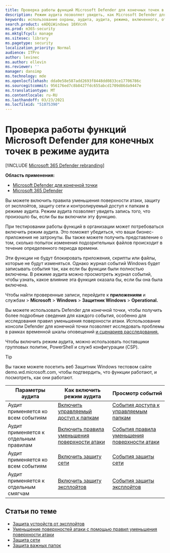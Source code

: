 ```yaml
---
title: Проверка работы функций Microsoft Defender для конечных точек в режиме аудита
description: Режим аудита позволяет увидеть, как Microsoft Defender для конечной точки будет защищать устройства при его включении.
keywords: использование охраны, аудита, аудита, режима, включенного, отключенного, тестирования, демонстрации, оценки, лаборатории
search.product: eADQiWindows 10XVcnh
ms.prod: m365-security
ms.mktglfcycl: manage
ms.sitesec: library
ms.pagetype: security
localization_priority: Normal
audience: ITPro
author: levinec
ms.author: ellevin
ms.reviewer: ''
manager: dansimp
ms.technology: mde
ms.openlocfilehash: dda0e58e587add2693f8448dd0833ce17706786c
ms.sourcegitcommit: 956176ed7c8b8427fdc655abcd1709d86da9447e
ms.translationtype: MT
ms.contentlocale: ru-RU
ms.lasthandoff: 03/23/2021
ms.locfileid: "51075390"
---
```

# <a name="test-how-microsoft-defender-for-endpoint-features-work-in-audit-mode"></a>Проверка работы функций Microsoft Defender для конечных точек в режиме аудита

[!INCLUDE [Microsoft 365 Defender rebranding](../../includes/microsoft-defender.md)]

**Область применения:**
- [Microsoft Defender для конечной точки](https://go.microsoft.com/fwlink/?linkid=2154037)
- [Microsoft 365 Defender](https://go.microsoft.com/fwlink/?linkid=2118804)


Вы можете включить правила уменьшения поверхности атаки, защиту от эксплойтов, защиту сети и контролируемый доступ к папкам в режиме аудита. Режим аудита позволяет увидеть запись *того,* что произошло бы, если бы вы включили эту функцию.

При тестировании работы функций в организации может потребоваться включить режим аудита. Это поможет убедиться, что ваши бизнес-приложения не затронуты. Вы также можете получить представление о том, сколько попыток изменения подозрительных файлов происходит в течение определенного периода времени.

Эти функции не будут блокировать приложения, скрипты или файлы, которые не будут изменяться. Однако журнал событий Windows будет записывать события так, как если бы функции были полностью включены. В режиме аудита можно просмотреть журнал событий, чтобы узнать, какое влияние эта функция оказала бы, если бы она была включена.

Чтобы найти проверенные записи, перейдите к **приложениям** и службам  >  **Microsoft**  >  **Windows**  >  **Защитник Windows**  >  **Operational.**

Вы можете использовать Defender для конечной точки, чтобы получить более подробные сведения для каждого события, особенно для исследования правил уменьшения поверхности атаки. Использование консоли Defender для конечной точки позволяет исследовать проблемы в рамках временной шкалы оповещений [и сценариев расследования.](investigate-alerts.md)

Чтобы включить режим аудита, можно использовать поставщики групповых политик, PowerShell и служб конфигурации (CSP).

> [!TIP]
> Вы также можете посетить веб Защитник Windows [](https://demo.wd.microsoft.com?ocid=cx-wddocs-testground) тестовом сайте demo.wd.microsoft.com, чтобы подтвердить, что функции работают, и посмотреть, как они работают.

 **Параметры аудита** | **Как включить режим аудита** | **Просмотр событий**
|---------|---------|---------|
| Аудит применяется ко всем событиям | [Включить управляемый доступ к папкам](enable-controlled-folders.md) | [События доступа к управляемым папкам](evaluate-controlled-folder-access.md#review-controlled-folder-access-events-in-windows-event-viewer)
| Аудит применяется к отдельным правилам | [Включить правила уменьшения поверхности атаки](enable-attack-surface-reduction.md) | [События правила уменьшения поверхности атаки](evaluate-attack-surface-reduction.md#review-attack-surface-reduction-events-in-windows-event-viewer)
| Аудит применяется ко всем событиям | [Включить защиту сети](enable-network-protection.md) | [События защиты сети](evaluate-network-protection.md#review-network-protection-events-in-windows-event-viewer)
| Аудит применяется к отдельным смягчам | [Включить защиту эксплойтов](enable-exploit-protection.md) | [События защиты эксплойтов](exploit-protection.md#review-exploit-protection-events-in-windows-event-viewer)

## <a name="related-topics"></a>Статьи по теме

* [Защита устройств от эксплойтов](exploit-protection.md)
* [Уменьшение поверхностей атаки с помощью правил уменьшения поверхности атаки](attack-surface-reduction.md)
* [Защита сети](network-protection.md)
* [Защита важных папок](controlled-folders.md)
